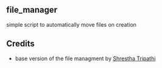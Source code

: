 ## file_manager
simple script to automatically move files on creation

## Credits
- base version of the file managment by [Shrestha Tripathi](https://drive.google.com/file/d/15TZSoGk8QexbFlVyXFVW9sj-wg9ROKdc/view)

